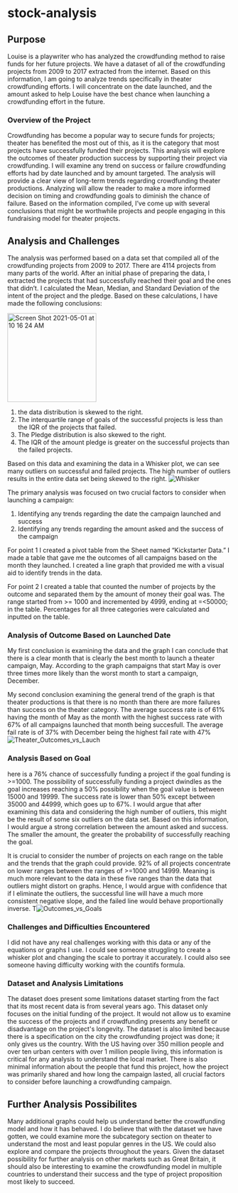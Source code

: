 # stock-analysis 
## Purpose
Louise is a playwriter who has analyzed the crowdfunding method to raise funds for her future projects. We have a dataset of all of the crowdfunding projects from 2009 to 2017 extracted from the internet. Based on this information, I am going to analyze trends specifically in theater crowdfunding efforts. I will concentrate on the date launched, and the amount asked to help Louise have the best chance when launching a crowdfunding effort in the future. 

### Overview of the Project 
Crowdfunding has become a popular way to secure funds for projects; theater has benefited the most out of this, as it is the category that most projects have successfully funded their projects. This analysis will explore the outcomes of theater production success by supporting their project via crowdfunding. I will examine any trend on success or failure crowdfunding efforts had by date launched and by amount targeted.  The analysis will provide a clear view of long-term trends regarding crowdfunding theater productions. Analyzing will allow the reader to make a more informed decision on timing and crowdfunding goals to diminish the chance of failure. Based on the information compiled, I’ve come up with several conclusions that might be worthwhile projects and people engaging in this fundraising model for theater projects. 
## Analysis and Challenges

The analysis was performed based on a data set that compiled all of the crowdfunding projects from 2009 to 2017. There are 4114 projects from many parts of the world. After an initial phase of preparing the data, I extracted the projects that had successfully reached their goal and the ones that didn’t. I calculated the Mean, Median, and Standard Deviation of the intent of the project and the pledge. Based on these calculations, I have made the following conclusions:

<img width="200" alt="Screen Shot 2021-05-01 at 10 16 24 AM" src="https://user-images.githubusercontent.com/81016335/116785898-fe51e500-aa69-11eb-89f8-6831b50e9ea2.png">

1.	the data distribution is skewed to the right. 
2.	The interquartile range of goals of the successful projects is less than the IQR of the projects that failed.
3.	The Pledge distribution is also skewed to the right.
4.	The IQR of the amount pledge is greater on the successful projects than the failed projects.

Based on this data and examining the data in a Whisker plot, we can see many outliers on successful and failed projects. The high number of outliers results in the entire data set being skewed to the right. 
![Whisker](https://user-images.githubusercontent.com/81016335/116785956-4a9d2500-aa6a-11eb-8ece-cd541c00c07b.png)

The primary analysis was focused on two crucial factors to consider when launching a campaign:

1. Identifying any trends regarding the date the campaign launched and success 
2. Identifying any trends regarding the amount asked and the success of the campaign 

For point 1 I created a pivot table from the Sheet named “Kickstarter Data.” I made a table that gave me the outcomes of all campaigns based on the month they launched. I created a line graph that provided me with a visual aid to identify trends in the data. 

For point 2 I created a table that counted the number of projects by the outcome and separated them by the amount of money their goal was. The range started from >= 1000 and incremented by 4999,  ending at =<50000; in the table. Percentages for all three categories were calculated and inputted on the table.  

### Analysis of Outcome Based on Launched Date 
My first conclusion is examining the data and the graph I can conclude that there is a clear month that is clearly the best month to launch a theater campaign, May. According to the graph campaigns that start May is over three times more likely than the worst month to start a campaign, December. 

My second conclusion examining the general trend of the graph is that theater productions is that there is no month than there are more failures than success on the theater category. The average success rate is of 61% having the month of May as the month with the highest success rate with 67% of all campaigns launched that month being succesfull. The average fail rate is of 37% with December being the highest fail rate with 47%
![Theater_Outcomes_vs_Lauch](https://user-images.githubusercontent.com/81016335/116786485-e29c0e00-aa6c-11eb-8cae-7a54c30f536d.png)

### Analysis Based on Goal
here is a 76% chance of successfully funding a project if the goal funding is >=1000. The possibility of successfully funding a project dwindles as the goal increases reaching a 50% possibility when the goal value is between 15000 and 19999. The success rate is lower than 50% except between 35000 and 44999, which goes up to 67%. I would argue that after examining this data and considering the high number of outliers, this might be the result of some six outliers on the data set. Based on this information, I would argue a strong correlation between the amount asked and success. The smaller the amount, the greater the probability of successfully reaching the goal. 

It is crucial to consider the number of projects on each range on the table and the trends that the graph could provide. 92% of all projects concentrate on lower ranges between the ranges of >=1000 and 14999. Meaning is much more relevant to the data in these five ranges than the data that outliers might distort on graphs. Hence, I would argue with confidence that if I eliminate the outliers, the successful line will have a much more consistent negative slope, and the failed line would behave proportionally inverse. 
T![Outcomes_vs_Goals](https://user-images.githubusercontent.com/81016335/116786877-095b4400-aa6f-11eb-9ccd-47f5c9ae2fa6.png)

### Challenges and Difficulties Encountered
I did not have any real challenges working with this data or any of the equations or graphs I use. I could see someone struggling to create a whisker plot and changing the scale to portray it accurately. I could also see someone having difficulty working with the countifs formula. 

### Dataset and Analysis Limitations
The dataset does present some limitations dataset starting from the fact that its most recent data is from several years ago. This dataset only focuses on the initial funding of the project. It would not allow us to examine the success of the projects and if crowdfunding presents any benefit or disadvantage on the project's longevity. The dataset is also limited because there is a specification on the city the crowdfunding project was done; it only gives us the country. With the US having over 350 million people and over ten urban centers with over 1 million people living, this information is critical for any analysis to understand the local market. There is also minimal information about the people that fund this project, how the project was primarily shared and how long the campaign lasted, all crucial factors to consider before launching a crowdfunding campaign.

## Further Analysis Possibilites
Many additional graphs could help us understand better the crowdfunding model and how it has behaved. I do believe that with the dataset we have gotten, we could examine more the subcategory section on theater to understand the most and least popular genres in the US. We could also explore and compare the projects throughout the years. Given the dataset possibility for further analysis on other markets such as Great Britain, it should also be interesting to examine the crowdfunding model in multiple countries to understand their success and the type of project proposition most likely to succeed.

